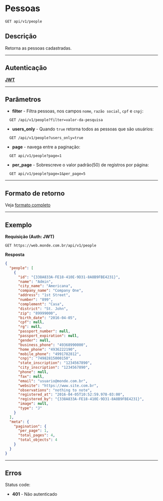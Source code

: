 # Pessoas

    GET api/v1/people

## Descrição
Retorna as pessoas cadastradas.

***

## Autenticação
**[JWT](../authentication/POST_auth_token.md)**

***

## Parâmetros

  - **filter** - Filtra pessoas, nos campos `nome`, `razão social`, `cpf` e `cnpj`:

  ```
    GET /api/v1/people?filter=valor-da-pesquisa
  ```

  - **users_only** -  Quando `true` retorna todos as pessoas que são usuários:

  ```
    GET /api/v1/people?users_only=true
  ```

  - **page** - navega entre a paginação:

  ```
    GET api/v1/people?page=1
  ```

  - **per_page** - Sobrescreve o valor padrão(50) de registros por página:

  ```
    GET api/v1/people?page=1&per_page=5
  ```

***

## Formato de retorno

  Veja [formato completo](../full_format.md#pessoas)

***

## Exemplo
  **Requisição (Auth: JWT)**

    GET https://web.monde.com.br/api/v1/people

  **Resposta**
``` json
{
  "people": [
    {
      "id": "{338A833A-FE18-410E-9D31-8A8B9FBE4231}",
      "name": "Admin",
      "city_name": "Americana",
      "company_name": "Company One",
      "address": "1st Street",
      "number": "899",
      "complement": "Casa",
      "district": "St. John",
      "zip": "89999000",
      "birth_date": "2016-04-05",
      "cpf": null,
      "rg": null,
      "passport_number": null,
      "passport_expiration": null,
      "gender": null,
      "business_phone": "49368990000",
      "home_phone": "4936222190",
      "mobile_phone": "4991782812",
      "cnpj": "74982815000150",
      "state_inscription": "1234567890",
      "city_inscription": "1234567890",
      "phone": null,
      "fax": null,
      "email": "usuario@monde.com.br",
      "website": "https://www.site.com.br",
      "observations": "nothing to note",
      "registered_at": "2016-04-05T10:52:59.978-03:00",
      "registered_by": "{338A833A-FE18-410E-9D31-8A8B9FBE4231}",
      "image": null,
      "type": "J"
    }
  ],
  "meta": {
    "pagination": {
      "per_page": 1,
      "total_pages": 4,
      "total_objects": 4
    }
  }
}
```

***

## Erros
  Status code:
  - **401** - Não autenticado
